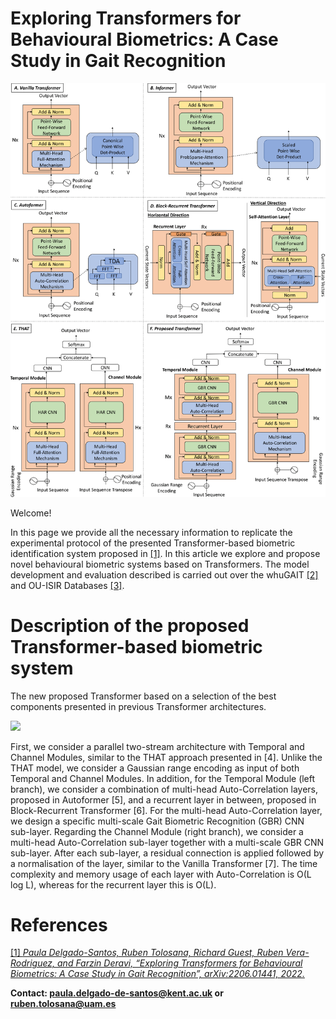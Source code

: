 
# Exploring Transformers for Behavioural Biometrics: A Case Study in Gait Recognition

![Header](./Images/AllTransformers.png)



Welcome! 

In this page we provide all the necessary information to replicate the experimental protocol of the presented Transformer-based biometric identification system proposed in [\[1\]](https://arxiv.org/pdf/2206.01441.pdf). In this article we explore and propose novel behavioural biometric systems based on Transformers.
The model development and evaluation described is carried out over the whuGAIT [\[2\]](https://github.com/qinnzou/Gait-Recognition-Using-Smartphones) and OU-ISIR Databases  [\[3\]](https://www.sciencedirect.com/science/article/pii/S003132031300280X).



# Description of the proposed Transformer-based biometric system

The new proposed Transformer based on a selection of the best components presented in previous Transformer architectures. 

![]([https://drive.google.com/file/d/1PLjDx34iFugNUUxlw3CuMT8eo0-woYb8/view?usp=sharing](https://drive.google.com/file/d/1PLjDx34iFugNUUxlw3CuMT8eo0-woYb8/view?usp=share_link))

First, we consider a parallel two-stream architecture with Temporal and Channel Modules, similar to the THAT approach presented in [4]. Unlike the THAT model, we consider a Gaussian range encoding as input of both Temporal and Channel Modules. In addition, for the Temporal Module (left branch), we consider a combination of multi-head Auto-Correlation layers, proposed in Autoformer [5], and a recurrent layer in between, proposed in Block-Recurrent Transformer [6]. For the multi-head Auto-Correlation layer, we design a specific multi-scale Gait Biometric Recognition (GBR) CNN sub-layer. Regarding the Channel Module (right branch), we consider a multi-head Auto-Correlation sub-layer together with a multi-scale GBR CNN sub-layer. After each sub-layer, a residual connection is applied followed by a normalisation of the layer, similar to the Vanilla Transformer [7]. The time complexity and memory usage of each layer with Auto-Correlation is O(L log L), whereas for the recurrent layer this is O(L).


<!---# Benchmark Evaluation of our proposed Transformer

We analyse the performance of TypeFormer over an evaluation set of *U* = 1000 subjects unseen in the training and validation phases. The metric chosen for evaluation is the Equal Error Rate (EER). 

We consider a fixed number of 15 acquisition sessions per subject. Out of these, we use a variable number of enrolment sessions (*E* = 1, 2, 5, 7, 10) in order to assess the performance adaptation of the system to reduced availability of enrolment data. Additionally, also the experiments are repeated changing the input sequence length, *L* = 30, 50, 70, 100, to evaluate the optimal keystroke sequence length.

The table below reports the results obtained by TypeFormer in comparison with two recently proposed keystroke verification studies. In [\[3\]](https://arxiv.org/abs/2212.13075), a different Transformer-based architecture was proposed as a preliminary version of the current work. In [\[4\]](https://ieeexplore.ieee.org/document/9539873), TypeNet, a Long Short Term Memory Recurrent Neural Network, was proposed.

The results contained in the table are expressed in terms of EER (%), and obtained according to the same experimental protocol, data subjects, and data acquisition sessions (corresponding to Table 2 in [\[1\]](https://arxiv.org/abs/2212.13075)). 

| Sequence Lenght *L* | Model | *E* = 1 | *E* = 2 | *E* = 5 | *E* = 7 | *E* = 10 |
| ---| --- | --- | --- | --- | --- | --- |
| 30 | TypeNet [\[4\]](https://ieeexplore.ieee.org/document/9539873) | 14.20 | 12.50 | 11.30 | 10.90 | 10.50 |
| 30 | **TypeFormer** [\[1\]](https://arxiv.org/abs/2212.13075) | **9.48** | **7.48** | **5.78** | **5.40** | **4.94** |
| 50 | TypeNet [\[4\]](https://ieeexplore.ieee.org/document/9539873) | 12.60 | 10.70 | 9.20 | 8.50 | 8.00 |
| 50 | Preliminary Transformer [\[3\]](https://arxiv.org/abs/2212.13075) | 6.99 | - | 3.84 | - | 3.15 |
| 50 | **TypeFormer** [\[1\]](https://arxiv.org/abs/2212.13075) | **6.17** | **4.57** | **3.25** | **2.86** | **2.54** |
| 70 | TypeNet [\[4\]](https://ieeexplore.ieee.org/document/9539873) | 11.30 | 9.50 | 7.80 | 7.20 | 6.80 |
| 70 | **TypeFormer** [\[1\]](https://arxiv.org/abs/2212.13075) | **6.44** | **5.08** | **3.72** | **3.30** | **2.96** |
| 100 | TypeNet [\[4\]](https://ieeexplore.ieee.org/document/9539873) | 10.70 | 8.90 | 7.30 | 6.60 | 6.30 |
| 100 | **TypeFormer** [\[1\]](https://arxiv.org/abs/2212.13075) | **8.00** | **6.29** | **4.79** | **4.40** | **3.90** |


# Experimental Protocol
The genuine and impostor score distributions are subject-specific. 

For each subject, genuine scores are obtained comparing the number enrolment sessions (*E*) with 5 verification sessions. The Euclidean distances are computed for each of the verification sessions with each of the *E* enrolment sessions, and then values are averaged over the enrolment sessions. Therefore, for each subject there are 5 genuine scores, one for each verification session. 

Concerning the impostor score distribution, for every other subject in the evaluation set, the averaged Euclidean distance value is obtained considering 1 verification session and the above-mentioned 5 enrolment sessions. Consequently, for each subject, there are 999 impostor scores. Based on such distributions, the EER score is calculated per subject, and all EER values are averaged across the entire evaluation set. 

# Data Subjects and Data Acquisition Sessions Used for Evaluation

For each subject, the enrolment sessions are the chosen in a orderly fashion from the first 10 sessions. For *E* = 1, the enrolment session chosen will be the first one. For *E* = 2, the enrolment sessions will be the first two, and so on. The verification sessions selected are always the last 5 sessions out of the 15 sessions per subject considered. 

All data sessions used for evaluation, separated by subject, are reported in the "TypeFormer_benchmark_sessions.json" file uploaded. Each key corresponds to a user identified by their "PARTICIPANT_ID" in the raw data of the Aalto Mobile Keystroke Database. For each user keys, each of the list elements correspond to the "TEST_SECTION_ID" of each of the acquisition sessions in the raw data.--->


# References

[\[1\] *Paula Delgado-Santos, Ruben Tolosana, Richard Guest, Ruben Vera-Rodriguez, and Farzin Deravi, “Exploring Transformers for Behavioural Biometrics: A Case Study in Gait Recognition”, arXiv:2206.01441, 2022.*](https://arxiv.org/pdf/2206.01441.pdf)


**Contact: [paula.delgado-de-santos@kent.ac.uk](mailto:paula.delgado-de-santos@kent.ac.uk) or [ruben.tolosana@uam.es](mailto:ruben.tolosana@uam.es)**
